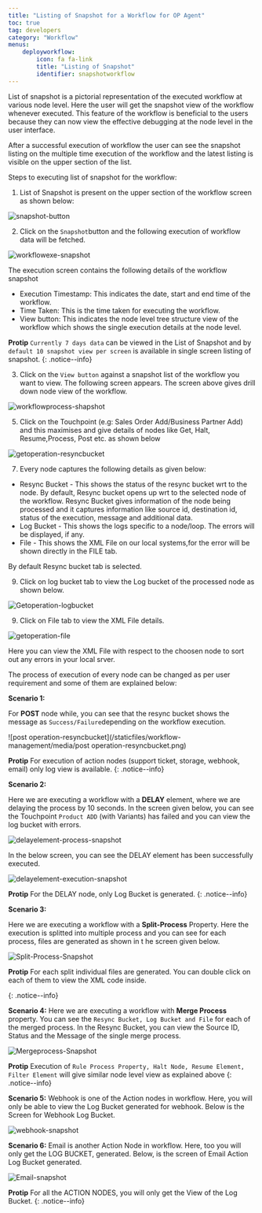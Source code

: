 ```yaml
---
title: "Listing of Snapshot for a Workflow for OP Agent"
toc: true
tag: developers
category: "Workflow"
menus: 
    deployworkflow:
        icon: fa fa-link
        title: "Listing of Snapshot" 
        identifier: snapshotworkflow 
---
```


List of snapshot is a pictorial representation of the executed workflow at various node level. Here the user will
get the snapshot view of the workflow whenever executed. This feature of the workflow is beneficial to the users 
because they can now view the effective debugging at the node level in the user interface. 

After a successful execution of workflow the user can see the snapshot listing on the multiple time execution 
of the workflow and the latest listing is visible on the upper section of the list.

Steps to executing list of snapshot for the workflow:

1. List of Snapshot is present on the upper section of the workflow screen as shown below:

![snapshot-button](/staticfiles/workflow-management/media/snapshot-button.PNG)

2. Click on the `Snapshot`button and the following execution of workflow data will be fetched.

![workflowexe-snapshot](/staticfiles/workflow-management/media/workflowexe-snapshot.png)

The execution screen contains the following details of the workflow snapshot

* Execution Timestamp: This indicates the date, start and end time of the workflow.
* Time Taken: This is the time taken for executing the workflow.
* View button: This indicates the node level tree structure view of the workflow which shows the single execution 
details at the node level.

**Protip** `Currently 7 days data` can be viewed in the List of Snapshot and by `default 10 snapshot view per screen` is available 
in single screen listing of snapshot.
{: .notice--info}

3. Click on the `View button`  against a snapshot list of the workflow you want to view. The following screen 
appears. The screen above gives drill down node view of the workflow.

![workflowprocess-shapshot](/staticfiles/workflow-management/media/workflowprocess-shapshot.png)

5. Click on the Touchpoint (e.g: Sales Order Add/Business Partner Add) and this maximises and give details of nodes like
Get, Halt, Resume,Process, Post etc. as shown below

![getoperation-resyncbucket](/staticfiles/workflow-management/media/getoperation-resyncbucket.png)

7. Every node captures the following details as given below:

* Resync Bucket - This shows the status of the resync bucket wrt to the node. By default, Resync bucket opens up wrt to 
the selected node of the workflow. Resync Bucket gives information of the node being processed and it captures information 
like source id, destination id, status of the execution, message and additional data.
* Log Bucket - This shows the logs specific to a node/loop. The errors will be displayed, if any.
* File - This shows the XML File on our local systems,for the error will be shown directly in the FILE tab.  

By default Resync bucket tab is selected. 

9. Click on log bucket tab to view the Log bucket of the processed node as shown below.

![Getoperation-logbucket](/staticfiles/workflow-management/media/Getoperation-logbucket.png)

9. Click on File tab to view the XML File details.

![getoperation-file](/staticfiles/workflow-management/media/getoperation-file.png)

Here you can view the XML File with respect to the choosen node to sort out any errors in your local srver.

The process of execution of every node can be changed as per user requirement and some of them are explained below:

**Scenario 1:**

For **POST** node while, you can see that the resync bucket shows the message as `Success/Failure`depending on the workflow 
execution.

![post operation-resyncbucket](/staticfiles/workflow-management/media/post operation-resyncbucket.png)

**Protip** For execution of action nodes (support ticket, storage, webhook, email) only log view is available.
{: .notice--info}

**Scenario 2:**

Here we are executing a workflow with a **DELAY** element, where we are delaying the process by 10 seconds.
In the screen given below, you can see the Touchpoint `Product ADD` (with Variants) has failed and you can view the log bucket with errors. 

![delayelement-process-snapshot](/staticfiles/workflow-management/media/delayelement-process-snapshot.png)

In the below screen, you can see the DELAY element has been successfully executed.

![delayelement-execution-snapshot](/staticfiles/workflow-management/media/delayelement-execution-snapshot.png)

**Protip** For the DELAY node, only Log Bucket is generated.
{: .notice--info}

**Scenario 3:**

Here we are executing a workflow with a **Split-Process** Property. Here the execution is splitted into multiple process and you can see for each process,
files are generated as shown in t he screen given below.

![Split-Process-Snapshot](/staticfiles/workflow-management/media/Split-Process-Snapshot.png)

**Protip** For each split individual files are generated. You can double click on each of them to view the XML code inside. 

{: .notice--info}


**Scenario 4:**
Here we are executing a workflow with **Merge Process** property. You can see the `Resync Bucket, Log Bucket and File` for each of the merged process. 
In the Resync Bucket, you can view the Source ID, Status and the Message of the single merge process.

![Mergeprocess-Snapshot](/staticfiles/workflow-management/media/Mergeprocess-Snapshot.png)

**Protip** Execution of `Rule Process Property, Halt Node, Resume Element, Filter Element` will give similar node 
level view as explained above 
{: .notice--info}


**Scenario 5:**
Webhook is one of the Action nodes in workflow. Here, you will only be able to view the Log Bucket generated for webhook. 
Below is the Screen for Webhook Log Bucket.

![webhook-snapshot](/staticfiles/workflow-management/media/webhook-snapshot.png)

**Scenario 6:**
Email is another Action Node in workflow. Here, too you will only get the LOG BUCKET, generated. 
Below, is the screen of Email Action Log Bucket generated.

![Email-snapshot](/staticfiles/workflow-management/media/Email-snapshot.png)

**Protip** For all the ACTION NODES, you will only get the View of the Log Bucket.
{: .notice--info}